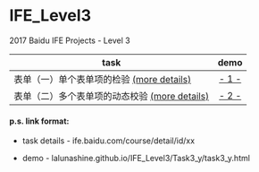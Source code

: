 # IFE_Level3
2017 Baidu IFE Projects - Level 3

| task          | demo           |
| ------------- | :-------------:| 
| 表单（一）单个表单项的检验 [(more details)](http://ife.baidu.com/course/detail/id/97)| [- 1 -]( http://lalunashine.github.io/IFE_Level3/Task3_1/task3_1.html)|
| 表单（二）多个表单项的动态校验 [(more details)](http://ife.baidu.com/course/detail/id/101)| [- 2 -]( http://lalunashine.github.io/IFE_Level3/Task3_2/task3_2.html)|

#### p.s. link format:
- task details - ife.baidu.com/course/detail/id/xx

- demo - lalunashine.github.io/IFE_Level3/Task3_y/task3_y.html

